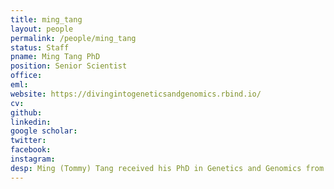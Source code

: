 ```yaml
---
title: ming_tang
layout: people
permalink: /people/ming_tang
status: Staff
pname: Ming Tang PhD
position: Senior Scientist
office:
eml:
website: https://divingintogeneticsandgenomics.rbind.io/
cv:
github:
linkedin:
google scholar:
twitter:
facebook:
instagram:
desp: Ming (Tommy) Tang received his PhD in Genetics and Genomics from the University of Florida in 2014. He is a computational biologist who has extensive experience in analyzing large-scale (epi)genomic/transcriptomic data and pipelining workflows. Recently, he extended his experience in analyzing single-cell sequencing data. He is working on the Cancer Immunologic Data Commons (CIDC) project. More info can be found on his website.
---
```

